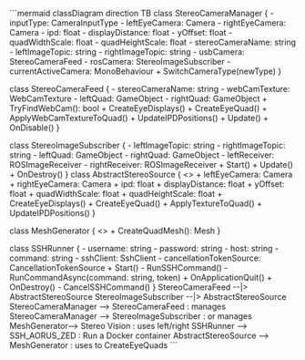 ´´´mermaid
classDiagram
direction TB
class StereoCameraManager {
    - inputType: CameraInputType
    - leftEyeCamera: Camera
    - rightEyeCamera: Camera
    - ipd: float
    - displayDistance: float
    - yOffset: float
    - quadWidthScale: float
    - quadHeightScale: float
    - stereoCameraName: string
    - leftImageTopic: string
    - rightImageTopic: string
    - usbCamera: StereoCameraFeed
    - rosCamera: StereoImageSubscriber
    - currentActiveCamera: MonoBehaviour
    + SwitchCameraType(newType)
}

class StereoCameraFeed {
    - stereoCameraName: string
    - webCamTexture: WebCamTexture
    - leftQuad: GameObject
    - rightQuad: GameObject
    + TryFindWebCam(): bool
    + CreateEyeDisplays()
    + CreateEyeQuad()
    + ApplyWebCamTextureToQuad()
    + UpdateIPDPositions()
    + Update()
    + OnDisable()
}

class StereoImageSubscriber {
    - leftImageTopic: string
    - rightImageTopic: string
    - leftQuad: GameObject
    - rightQuad: GameObject
    - leftReceiver: ROSImageReceiver
    - rightReceiver: ROSImageReceiver
    + Start()
    + Update()
    + OnDestroy()
}
class AbstractStereoSource {
    <<abstract>>
    + leftEyeCamera: Camera
    + rightEyeCamera: Camera
    + ipd: float
    + displayDistance: float
    + yOffset: float
    + quadWidthScale: float
    + quadHeightScale: float
    + CreateEyeDisplays()
    + CreateEyeQuad()
    + ApplyTextureToQuad()
    + UpdateIPDPositions()
}

class MeshGenerator {
    <<utility>>
    + CreateQuadMesh(): Mesh
}

class SSHRunner {
    - username: string
    - password: string
    - host: string
    - command: string
    - sshClient: SshClient
    - cancellationTokenSource: CancellationTokenSource
    + Start()
    - RunSSHCommand()
    - RunCommandAsync(command: string, token)
    + OnApplicationQuit()
    + OnDestroy()
    - CancelSSHCommand()
}
StereoCameraFeed --|> AbstractStereoSource
StereoImageSubscriber --|> AbstractStereoSource
StereoCameraManager --> StereoCameraFeed : manages
StereoCameraManager --> StereoImageSubscriber : or manages
MeshGenerator--> Stereo Vision : uses left/right
SSHRunner --> SSH_AORUS_ZED : Run a Docker container
AbstractStereoSource --> MeshGenerator : uses to CreateEyeQuads
´´´